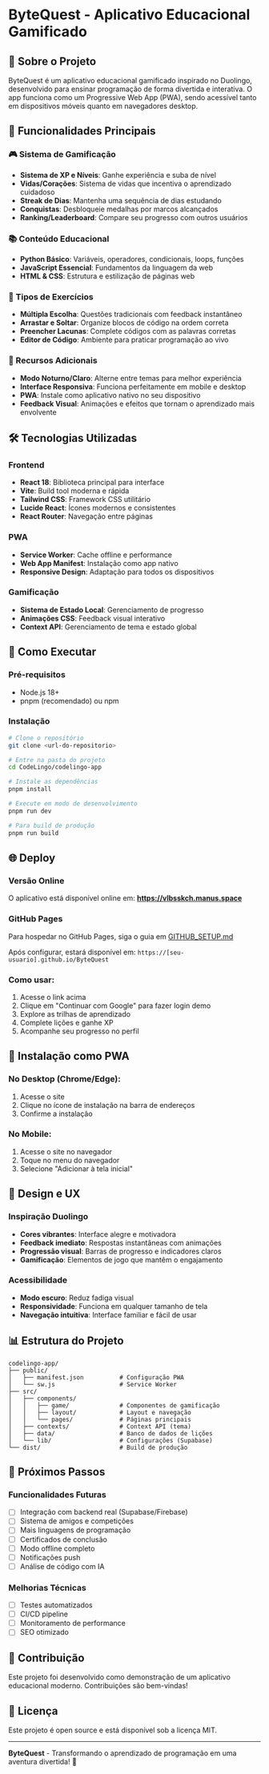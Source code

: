 # ByteQuest - Aplicativo Educacional Gamificado

## 🚀 Sobre o Projeto

ByteQuest é um aplicativo educacional gamificado inspirado no Duolingo, desenvolvido para ensinar programação de forma divertida e interativa. O app funciona como um Progressive Web App (PWA), sendo acessível tanto em dispositivos móveis quanto em navegadores desktop.

## 🎯 Funcionalidades Principais

### 🎮 Sistema de Gamificação
- **Sistema de XP e Níveis**: Ganhe experiência e suba de nível
- **Vidas/Corações**: Sistema de vidas que incentiva o aprendizado cuidadoso
- **Streak de Dias**: Mantenha uma sequência de dias estudando
- **Conquistas**: Desbloqueie medalhas por marcos alcançados
- **Ranking/Leaderboard**: Compare seu progresso com outros usuários

### 📚 Conteúdo Educacional
- **Python Básico**: Variáveis, operadores, condicionais, loops, funções
- **JavaScript Essencial**: Fundamentos da linguagem da web
- **HTML & CSS**: Estrutura e estilização de páginas web

### 🎯 Tipos de Exercícios
- **Múltipla Escolha**: Questões tradicionais com feedback instantâneo
- **Arrastar e Soltar**: Organize blocos de código na ordem correta
- **Preencher Lacunas**: Complete códigos com as palavras corretas
- **Editor de Código**: Ambiente para praticar programação ao vivo

### 🌙 Recursos Adicionais
- **Modo Noturno/Claro**: Alterne entre temas para melhor experiência
- **Interface Responsiva**: Funciona perfeitamente em mobile e desktop
- **PWA**: Instale como aplicativo nativo no seu dispositivo
- **Feedback Visual**: Animações e efeitos que tornam o aprendizado mais envolvente

## 🛠️ Tecnologias Utilizadas

### Frontend
- **React 18**: Biblioteca principal para interface
- **Vite**: Build tool moderna e rápida
- **Tailwind CSS**: Framework CSS utilitário
- **Lucide React**: Ícones modernos e consistentes
- **React Router**: Navegação entre páginas

### PWA
- **Service Worker**: Cache offline e performance
- **Web App Manifest**: Instalação como app nativo
- **Responsive Design**: Adaptação para todos os dispositivos

### Gamificação
- **Sistema de Estado Local**: Gerenciamento de progresso
- **Animações CSS**: Feedback visual interativo
- **Context API**: Gerenciamento de tema e estado global

## 🚀 Como Executar

### Pré-requisitos
- Node.js 18+
- pnpm (recomendado) ou npm

### Instalação
```bash
# Clone o repositório
git clone <url-do-repositorio>

# Entre na pasta do projeto
cd CodeLingo/codelingo-app

# Instale as dependências
pnpm install

# Execute em modo de desenvolvimento
pnpm run dev

# Para build de produção
pnpm run build
```

## 🌐 Deploy

### Versão Online
O aplicativo está disponível online em: **https://vlbsskch.manus.space**

### GitHub Pages
Para hospedar no GitHub Pages, siga o guia em [GITHUB_SETUP.md](GITHUB_SETUP.md)

Após configurar, estará disponível em: `https://[seu-usuario].github.io/ByteQuest`

### Como usar:
1. Acesse o link acima
2. Clique em "Continuar com Google" para fazer login demo
3. Explore as trilhas de aprendizado
4. Complete lições e ganhe XP
5. Acompanhe seu progresso no perfil

## 📱 Instalação como PWA

### No Desktop (Chrome/Edge):
1. Acesse o site
2. Clique no ícone de instalação na barra de endereços
3. Confirme a instalação

### No Mobile:
1. Acesse o site no navegador
2. Toque no menu do navegador
3. Selecione "Adicionar à tela inicial"

## 🎨 Design e UX

### Inspiração Duolingo
- **Cores vibrantes**: Interface alegre e motivadora
- **Feedback imediato**: Respostas instantâneas com animações
- **Progressão visual**: Barras de progresso e indicadores claros
- **Gamificação**: Elementos de jogo que mantêm o engajamento

### Acessibilidade
- **Modo escuro**: Reduz fadiga visual
- **Responsividade**: Funciona em qualquer tamanho de tela
- **Navegação intuitiva**: Interface familiar e fácil de usar

## 📊 Estrutura do Projeto

```
codelingo-app/
├── public/
│   ├── manifest.json          # Configuração PWA
│   └── sw.js                  # Service Worker
├── src/
│   ├── components/
│   │   ├── game/              # Componentes de gamificação
│   │   ├── layout/            # Layout e navegação
│   │   └── pages/             # Páginas principais
│   ├── contexts/              # Context API (tema)
│   ├── data/                  # Banco de dados de lições
│   └── lib/                   # Configurações (Supabase)
└── dist/                      # Build de produção
```

## 🔮 Próximos Passos

### Funcionalidades Futuras
- [ ] Integração com backend real (Supabase/Firebase)
- [ ] Sistema de amigos e competições
- [ ] Mais linguagens de programação
- [ ] Certificados de conclusão
- [ ] Modo offline completo
- [ ] Notificações push
- [ ] Análise de código com IA

### Melhorias Técnicas
- [ ] Testes automatizados
- [ ] CI/CD pipeline
- [ ] Monitoramento de performance
- [ ] SEO otimizado

## 👥 Contribuição

Este projeto foi desenvolvido como demonstração de um aplicativo educacional moderno. Contribuições são bem-vindas!

## 📄 Licença

Este projeto é open source e está disponível sob a licença MIT.

---

**ByteQuest** - Transformando o aprendizado de programação em uma aventura divertida! 🚀

